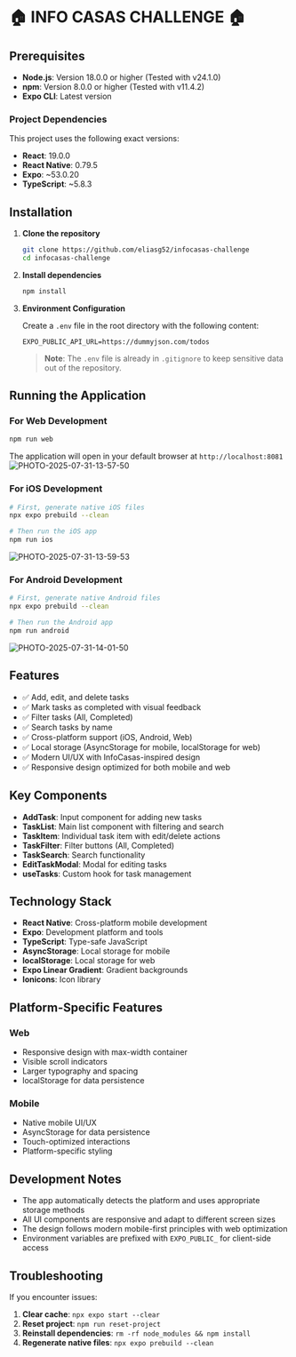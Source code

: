 # 🏠 INFO CASAS CHALLENGE 🏠

## Prerequisites

- **Node.js**: Version 18.0.0 or higher (Tested with v24.1.0)
- **npm**: Version 8.0.0 or higher (Tested with v11.4.2)
- **Expo CLI**: Latest version

### Project Dependencies

This project uses the following exact versions:

- **React**: 19.0.0
- **React Native**: 0.79.5
- **Expo**: ~53.0.20
- **TypeScript**: ~5.8.3

## Installation

1. **Clone the repository**

   ```bash
   git clone https://github.com/eliasg52/infocasas-challenge
   cd infocasas-challenge
   ```

2. **Install dependencies**

   ```bash
   npm install
   ```

3. **Environment Configuration**

   Create a `.env` file in the root directory with the following content:

   ```
   EXPO_PUBLIC_API_URL=https://dummyjson.com/todos
   ```

   > **Note**: The `.env` file is already in `.gitignore` to keep sensitive data out of the repository.

## Running the Application

### For Web Development

```bash
npm run web
```
The application will open in your default browser at `http://localhost:8081`
![PHOTO-2025-07-31-13-57-50](https://github.com/user-attachments/assets/4b72bf7c-6841-4492-985e-619bb2554396)

### For iOS Development

```bash
# First, generate native iOS files
npx expo prebuild --clean

# Then run the iOS app
npm run ios
```
![PHOTO-2025-07-31-13-59-53](https://github.com/user-attachments/assets/fea4e89f-edb4-488f-801f-e049af7b1638)

### For Android Development

```bash
# First, generate native Android files
npx expo prebuild --clean

# Then run the Android app
npm run android
```
![PHOTO-2025-07-31-14-01-50](https://github.com/user-attachments/assets/cb0c1fab-491b-4aa0-9d94-8155799566c0)


## Features

- ✅ Add, edit, and delete tasks
- ✅ Mark tasks as completed with visual feedback
- ✅ Filter tasks (All, Completed)
- ✅ Search tasks by name
- ✅ Cross-platform support (iOS, Android, Web)
- ✅ Local storage (AsyncStorage for mobile, localStorage for web)
- ✅ Modern UI/UX with InfoCasas-inspired design
- ✅ Responsive design optimized for both mobile and web

## Key Components

- **AddTask**: Input component for adding new tasks
- **TaskList**: Main list component with filtering and search
- **TaskItem**: Individual task item with edit/delete actions
- **TaskFilter**: Filter buttons (All, Completed)
- **TaskSearch**: Search functionality
- **EditTaskModal**: Modal for editing tasks
- **useTasks**: Custom hook for task management

## Technology Stack

- **React Native**: Cross-platform mobile development
- **Expo**: Development platform and tools
- **TypeScript**: Type-safe JavaScript
- **AsyncStorage**: Local storage for mobile
- **localStorage**: Local storage for web
- **Expo Linear Gradient**: Gradient backgrounds
- **Ionicons**: Icon library

## Platform-Specific Features

### Web

- Responsive design with max-width container
- Visible scroll indicators
- Larger typography and spacing
- localStorage for data persistence

### Mobile

- Native mobile UI/UX
- AsyncStorage for data persistence
- Touch-optimized interactions
- Platform-specific styling

## Development Notes

- The app automatically detects the platform and uses appropriate storage methods
- All UI components are responsive and adapt to different screen sizes
- The design follows modern mobile-first principles with web optimization
- Environment variables are prefixed with `EXPO_PUBLIC_` for client-side access

## Troubleshooting

If you encounter issues:

1. **Clear cache**: `npx expo start --clear`
2. **Reset project**: `npm run reset-project`
3. **Reinstall dependencies**: `rm -rf node_modules && npm install`
4. **Regenerate native files**: `npx expo prebuild --clean`
